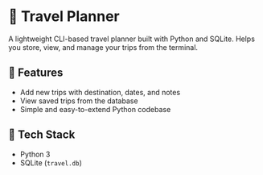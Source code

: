 # 🧳 Travel Planner

A lightweight CLI-based travel planner built with Python and SQLite. Helps you store, view, and manage your trips from the terminal.


## 📌 Features

- Add new trips with destination, dates, and notes
- View saved trips from the database
- Simple and easy-to-extend Python codebase


## 🧰 Tech Stack

- Python 3  
- SQLite (`travel.db`)

